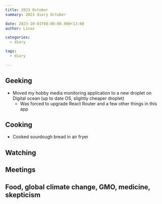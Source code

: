 ```yaml
---
title: 2023 October
summary: 2023 diary October

date: 2023-10-01T08:00:00.000+13:00
author: Linas

categories:
  - diary

tags:
  - diary

---
```


## Geeking

* Moved my hobby media monitoring application to a new droplet on Digital ocean (up to date OS, slightly cheaper droplet)
  * Was forced to upgrade React Router and a few other things in this app

## Cooking

* Cooked sourdough bread in air fryer

## Watching


## Meetings


## Food, global climate change, GMO, medicine, skepticism

